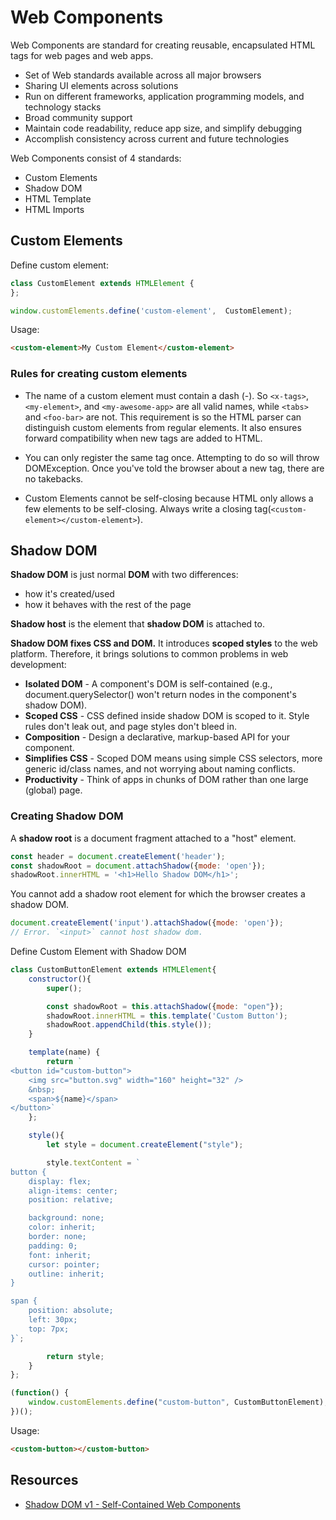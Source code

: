 # Web Components

Web Components are standard for creating reusable, encapsulated HTML tags for web pages and web apps.

- Set of Web standards available across all major browsers
- Sharing UI elements across solutions
- Run on different frameworks, application programming models, and technology stacks
- Broad community support
- Maintain code readability, reduce app size, and simplify debugging
- Accomplish consistency across current and future technologies

Web Components consist of 4 standards:

- Custom Elements
- Shadow DOM
- HTML Template
- HTML Imports

## Custom Elements

Define custom element:

```js
class CustomElement extends HTMLElement {
};

window.customElements.define('custom-element',  CustomElement);
```

Usage:

```html
<custom-element>My Custom Element</custom-element>
```

### Rules for creating custom elements

- The name of a custom element must contain a dash (-). So `<x-tags>`, `<my-element>`, and `<my-awesome-app>` are all valid names, while `<tabs>` and `<foo-bar>` are not. This requirement is so the HTML parser can distinguish custom elements from regular elements. It also ensures forward compatibility when new tags are added to HTML.

- You can only register the same tag once. Attempting to do so will throw DOMException. Once you've told the browser about a new tag, there are no takebacks.

- Custom Elements cannot be self-closing because HTML only allows a few elements to be self-closing. Always write a closing tag(`<custom-element></custom-element>`).

## Shadow DOM

**Shadow DOM** is just normal **DOM** with two differences:
- how it's created/used
- how it behaves with the rest of the page

**Shadow host** is the element that **shadow DOM** is attached to.

**Shadow DOM fixes CSS and DOM.** It introduces **scoped styles** to the web platform. Therefore, it brings solutions to common problems in web development:

- **Isolated DOM** - A component's DOM is self-contained (e.g., document.querySelector() won't return nodes in the component's shadow DOM).
- **Scoped CSS** - CSS defined inside shadow DOM is scoped to it. Style rules don't leak out, and page styles don't bleed in.
- **Composition** - Design a declarative, markup-based API for your component.
- **Simplifies CSS** - Scoped DOM means using simple CSS selectors, more generic id/class names, and not worrying about naming conflicts.
- **Productivity** - Think of apps in chunks of DOM rather than one large (global) page.


### Creating Shadow DOM

A **shadow root** is a document fragment attached to a "host" element.

```js
const header = document.createElement('header');
const shadowRoot = document.attachShadow({mode: 'open'});
shadowRoot.innerHTML = '<h1>Hello Shadow DOM</h1>';
```

You cannot add a shadow root element for which the browser creates a shadow DOM.

```js
document.createElement('input').attachShadow({mode: 'open'});
// Error. `<input>` cannot host shadow dom.
```

Define Custom Element with Shadow DOM

```js
class CustomButtonElement extends HTMLElement{
    constructor(){
        super();

        const shadowRoot = this.attachShadow({mode: "open"});
        shadowRoot.innerHTML = this.template('Custom Button');
        shadowRoot.appendChild(this.style());
    }

    template(name) {
        return `
<button id="custom-button">
    <img src="button.svg" width="160" height="32" />
    &nbsp;
    <span>${name}</span>
</button>`
    };

    style(){
        let style = document.createElement("style");

        style.textContent = `
button {
    display: flex;
    align-items: center;
    position: relative;

    background: none;
    color: inherit;
    border: none;
    padding: 0;
    font: inherit;
    cursor: pointer;
    outline: inherit;
}

span {
    position: absolute;
    left: 30px;
    top: 7px;
}`;

        return style;
    }
};

(function() {
    window.customElements.define("custom-button", CustomButtonElement);
})();
```

Usage:

```html
<custom-button></custom-button>
```


## Resources

- [Shadow DOM v1 - Self-Contained Web Components](https://web.dev/shadowdom-v1/)




